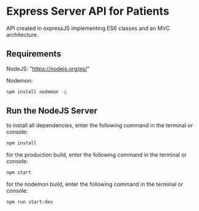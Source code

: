 # Express Server API for Patients

API created in expressJS implementing ES6 classes and an MVC architecture.

## Requirements

NodeJS: "https://nodejs.org/es/"

Nodemon:

```bash
npm install nodemon -g
```

## Run the NodeJS Server

to install all dependencies, enter the following command in the terminal or console:

```bash
npm install
```

for the production build, enter the following command in the terminal or console:

```bash
npm start
```

for the nodemon build, enter the following command in the terminal or console:

```bash
npm run start:dev
```